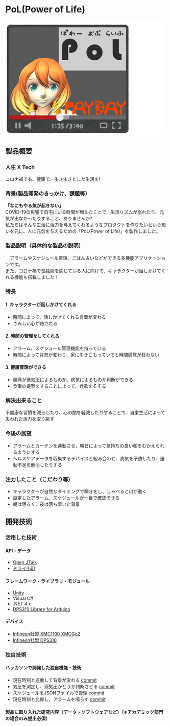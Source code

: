 # PoL(Power of Life)  

[![jump to our movie](RM_Materials/Youtube.png)](https://youtu.be/PpIDIxW8HEw)

## 製品概要  
### 人生  X  Tech    
  コロナ禍でも、健康で、生き生きとした生活を!  

### 背景(製品開発のきっかけ、課題等）  
  **「なにもやる気が起きない」**    
  COVID-19の影響で自宅にいる時間が増えたことで、生活リズムが崩れたり、元気が出なかったりすること、ありませんか?  
  私たちはそんな生活に活力を与えてくれるようなプロダクトを作りたいという想いを元に、人に元気を与えるための「PoL(Power of Life)」を製作しました。
### 製品説明（具体的な製品の説明）
 アラームやスケジュール管理、ごはん占いなどができる多機能アプリケーションです。  
また、コロナ禍で孤独感を感じている人に向けて、キャラクターが話しかけてくれる機能も搭載しました！  

### 特長  
#### 1. キャラクターが話しかけてくれる  
  - 時間によって、話しかけてくれる言葉が変わる  
  - さみしい心が癒される  

#### 2. 時間の管理をしてくれる  
  - アラーム、スケジュール管理機能を持っている  
  - 時間によって背景が変わり、家に引きこもっていても時間感覚が狂わない  

#### 3. 健康管理ができる  
  - 頭痛が低気圧によるものか、病気によるものか判断ができる  
  - 食事の提案をすることによって、食欲をそそる  

### 解決出来ること  
  不健康な習慣を減らしたり、心の闇を軽減したりすることで、自粛生活によって失われた活力を取り戻す  
### 今後の展望  
  - アラームとカーテンを連動させ、朝日によって気持ちの良い朝をむかえられるようにする  
  - ヘルスケアデータを収集するデバイスと組み合わせ、病気を予防したり、運動不足を解消したりする  
### 注力したこと（こだわり等）
  - キャラクターが自然なタイミングで瞬きをし、しゃべると口が動く  
  - 設定したアラーム、スケジュールが一目で確認できる  
  - 朝は明るく、夜は落ち着いた背景  


## 開発技術
### 活用した技術
#### API・データ
  - [Open JTalk](http://open-jtalk.sp.nitech.ac.jp)
  - [ミライ小町](https://github.com/Miraikomachi)

#### フレームワーク・ライブラリ・モジュール
  - [Unity](https://unity.com/ja)  
  - Visual C#  
  - .NET 4.x  
  - [DPS310 Library for Arduino](https://github.com/Infineon/DPS310-Pressure-Sensor)  

#### デバイス
  - [Infineon社製 XMC1100 XMCGo2](https://www.infineon.com/cms/de/product/evaluation-boards/kit_xmc_2go_xmc1100_v1/?redirId=115070#ispnTab9)  
  - [Infineon社製 DPS310](https://www.infineon.com/cms/en/product/evaluation-boards/s2go-pressure-dps310/?redirId=127963)


### 独自技術
#### ハッカソンで開発した独自機能・技術  
- 現在時刻と連動して背景が変わる [commit](https://github.com/jphacks/B_2001/commit/3db0f340965c268acc3151c9d684c7b3637329b0)  
- 気圧を測定し、低気圧かどうか判断させる [commit](https://github.com/jphacks/B_2001/commit/76ad428d1739135a666834d8ade85a165e6071eb)  
- スケジュールをJSONファイルで管理 [commit](https://github.com/jphacks/B_2001/commit/4ded93a43e4a9e7b3f2c716fa8ad30f1f1becfd0)  
- 現在時刻と比較し、アラームを鳴らす [commit](https://github.com/jphacks/B_2001/commit/b554d7ce4f901fa9b985c1e1a464ab59f51a5974)

#### 製品に取り入れた研究内容（データ・ソフトウェアなど）（※アカデミック部門の場合のみ提出必須）
